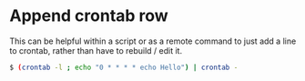 # Append crontab row

This can be helpful within a script or as a remote command to just add a line to crontab, rather than have to rebuild / edit it.

```bash
$ (crontab -l ; echo "0 * * * * echo Hello") | crontab -
```